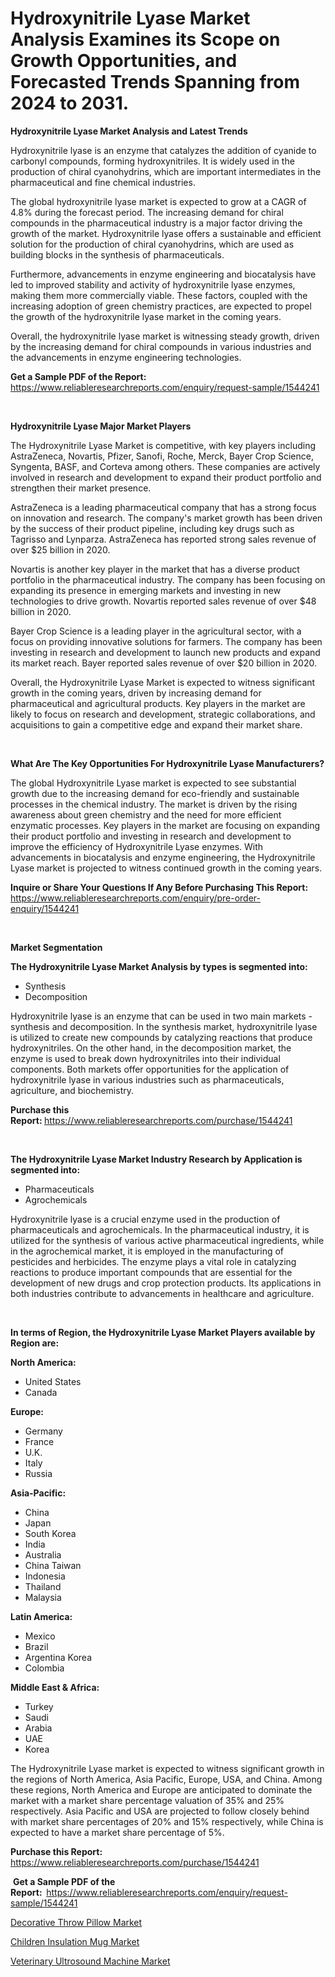 <p><h1>Hydroxynitrile Lyase Market Analysis Examines its Scope on Growth Opportunities, and Forecasted Trends Spanning from 2024 to 2031.</h1></p><p><strong>Hydroxynitrile Lyase Market Analysis and Latest Trends</strong></p>
<p><p>Hydroxynitrile lyase is an enzyme that catalyzes the addition of cyanide to carbonyl compounds, forming hydroxynitriles. It is widely used in the production of chiral cyanohydrins, which are important intermediates in the pharmaceutical and fine chemical industries.</p><p>The global hydroxynitrile lyase market is expected to grow at a CAGR of 4.8% during the forecast period. The increasing demand for chiral compounds in the pharmaceutical industry is a major factor driving the growth of the market. Hydroxynitrile lyase offers a sustainable and efficient solution for the production of chiral cyanohydrins, which are used as building blocks in the synthesis of pharmaceuticals.</p><p>Furthermore, advancements in enzyme engineering and biocatalysis have led to improved stability and activity of hydroxynitrile lyase enzymes, making them more commercially viable. These factors, coupled with the increasing adoption of green chemistry practices, are expected to propel the growth of the hydroxynitrile lyase market in the coming years.</p><p>Overall, the hydroxynitrile lyase market is witnessing steady growth, driven by the increasing demand for chiral compounds in various industries and the advancements in enzyme engineering technologies.</p></p>
<p><strong>Get a Sample PDF of the Report:&nbsp;</strong> <a href="https://www.reliableresearchreports.com/enquiry/request-sample/1544241">https://www.reliableresearchreports.com/enquiry/request-sample/1544241</a></p>
<p>&nbsp;</p>
<p><strong>Hydroxynitrile Lyase Major Market Players</strong></p>
<p><p>The Hydroxynitrile Lyase Market is competitive, with key players including AstraZeneca, Novartis, Pfizer, Sanofi, Roche, Merck, Bayer Crop Science, Syngenta, BASF, and Corteva among others. These companies are actively involved in research and development to expand their product portfolio and strengthen their market presence.</p><p>AstraZeneca is a leading pharmaceutical company that has a strong focus on innovation and research. The company's market growth has been driven by the success of their product pipeline, including key drugs such as Tagrisso and Lynparza. AstraZeneca has reported strong sales revenue of over $25 billion in 2020.</p><p>Novartis is another key player in the market that has a diverse product portfolio in the pharmaceutical industry. The company has been focusing on expanding its presence in emerging markets and investing in new technologies to drive growth. Novartis reported sales revenue of over $48 billion in 2020.</p><p>Bayer Crop Science is a leading player in the agricultural sector, with a focus on providing innovative solutions for farmers. The company has been investing in research and development to launch new products and expand its market reach. Bayer reported sales revenue of over $20 billion in 2020.</p><p>Overall, the Hydroxynitrile Lyase Market is expected to witness significant growth in the coming years, driven by increasing demand for pharmaceutical and agricultural products. Key players in the market are likely to focus on research and development, strategic collaborations, and acquisitions to gain a competitive edge and expand their market share.</p></p>
<p>&nbsp;</p>
<p><strong>What Are The Key Opportunities For Hydroxynitrile Lyase Manufacturers?</strong></p>
<p><p>The global Hydroxynitrile Lyase market is expected to see substantial growth due to the increasing demand for eco-friendly and sustainable processes in the chemical industry. The market is driven by the rising awareness about green chemistry and the need for more efficient enzymatic processes. Key players in the market are focusing on expanding their product portfolio and investing in research and development to improve the efficiency of Hydroxynitrile Lyase enzymes. With advancements in biocatalysis and enzyme engineering, the Hydroxynitrile Lyase market is projected to witness continued growth in the coming years.</p></p>
<p><strong>Inquire or Share Your Questions If Any Before Purchasing This Report:</strong> <a href="https://www.reliableresearchreports.com/enquiry/pre-order-enquiry/1544241">https://www.reliableresearchreports.com/enquiry/pre-order-enquiry/1544241</a></p>
<p>&nbsp;</p>
<p><strong>Market Segmentation</strong></p>
<p><strong>The Hydroxynitrile Lyase Market Analysis by types is segmented into:</strong></p>
<p><ul><li>Synthesis</li><li>Decomposition</li></ul></p>
<p><p>Hydroxynitrile lyase is an enzyme that can be used in two main markets - synthesis and decomposition. In the synthesis market, hydroxynitrile lyase is utilized to create new compounds by catalyzing reactions that produce hydroxynitriles. On the other hand, in the decomposition market, the enzyme is used to break down hydroxynitriles into their individual components. Both markets offer opportunities for the application of hydroxynitrile lyase in various industries such as pharmaceuticals, agriculture, and biochemistry.</p></p>
<p><strong>Purchase this Report:&nbsp;</strong><a href="https://www.reliableresearchreports.com/purchase/1544241">https://www.reliableresearchreports.com/purchase/1544241</a></p>
<p>&nbsp;</p>
<p><strong>The Hydroxynitrile Lyase Market Industry Research by Application is segmented into:</strong></p>
<p><ul><li>Pharmaceuticals</li><li>Agrochemicals</li></ul></p>
<p><p>Hydroxynitrile lyase is a crucial enzyme used in the production of pharmaceuticals and agrochemicals. In the pharmaceutical industry, it is utilized for the synthesis of various active pharmaceutical ingredients, while in the agrochemical market, it is employed in the manufacturing of pesticides and herbicides. The enzyme plays a vital role in catalyzing reactions to produce important compounds that are essential for the development of new drugs and crop protection products. Its applications in both industries contribute to advancements in healthcare and agriculture.</p></p>
<p>&nbsp;</p>
<p><strong>In terms of Region, the Hydroxynitrile Lyase Market Players available by Region are:</strong></p>
<p>
    <p> <strong> North America: </strong>
        <ul>
            <li>United States</li>
            <li>Canada</li>
        </ul>
        </p> 
    <p> <strong> Europe: </strong>
        <ul>
            <li>Germany</li>
            <li>France</li>
            <li>U.K.</li>
            <li>Italy</li>
            <li>Russia</li>
        </ul>
        </p> 
    <p> <strong> Asia-Pacific: </strong>
        <ul>
            <li>China</li>
            <li>Japan</li>
            <li>South Korea</li>
            <li>India</li>
            <li>Australia</li>
            <li>China Taiwan</li>
            <li>Indonesia</li>
            <li>Thailand</li>
            <li>Malaysia</li>
        </ul>
        </p> 
    <p> <strong> Latin America: </strong>
        <ul>
            <li>Mexico</li>
            <li>Brazil</li>
            <li>Argentina Korea</li>
            <li>Colombia</li>
        </ul>
        </p> 
    <p> <strong> Middle East & Africa: </strong>
        <ul>
            <li>Turkey</li>
            <li>Saudi</li>
            <li>Arabia</li>
            <li>UAE</li>
            <li>Korea</li>
        </ul>
    </p>
    </p>
<p><p>The Hydroxynitrile Lyase market is expected to witness significant growth in the regions of North America, Asia Pacific, Europe, USA, and China. Among these regions, North America and Europe are anticipated to dominate the market with a market share percentage valuation of 35% and 25% respectively. Asia Pacific and USA are projected to follow closely behind with market share percentages of 20% and 15% respectively, while China is expected to have a market share percentage of 5%.</p></p>
<p><strong>Purchase this Report: </strong><a href="https://www.reliableresearchreports.com/purchase/1544241">https://www.reliableresearchreports.com/purchase/1544241</a></p>
<p>&nbsp;<strong>Get a Sample PDF of the Report:&nbsp;&nbsp;</strong><a href="https://www.reliableresearchreports.com/enquiry/request-sample/1544241">https://www.reliableresearchreports.com/enquiry/request-sample/1544241</a></p>
<p><strong></strong></p>
<p><p><a href="https://github.com/nicholepatriciadoylenwnrjr0/Market-Research-Report-List-1/blob/main/decorative-throw-pillow-market.md">Decorative Throw Pillow Market</a></p><p><a href="https://view.publitas.com/reportprime-1/decoding-the-children-insulation-mug-market-a-deep-dive-into-the-latest-market-trends-market-segmentation-and-competitive-analysis/">Children Insulation Mug Market</a></p><p><a href="https://view.publitas.com/reportprime-1/veterinary-ultrosound-machine-market-centers-on-aspects-such-as-market-growth-market-share-market-opportunity-and-projected-forecasts-spanning-from-2023-to-2030/">Veterinary Ultrosound Machine Market</a></p></p>